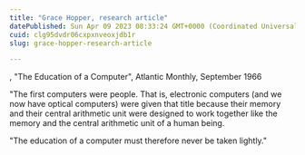 ```yaml
---
title: "Grace Hopper, research article"
datePublished: Sun Apr 09 2023 08:33:24 GMT+0000 (Coordinated Universal Time)
cuid: clg95dvdr06cxpxnveoxjdb1r
slug: grace-hopper-research-article

---
```


, "The Education of a Computer", Atlantic Monthly, September 1966

"The first computers were people. That is, electronic computers (and we now have optical computers) were given that title because their memory and their central arithmetic unit were designed to work together like the memory and the central arithmetic unit of a human being.

"The education of a computer must therefore never be taken lightly."